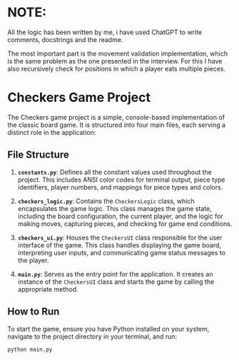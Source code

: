 
# NOTE:

All the logic has been written by me, i have used ChatGPT to write comments, docstrings and the readme.

The most important part is the movement validation implementation, which is the same problem as the one presented in the interview. For this I have also recursively check for positions in which a player eats multiple pieces.

# Checkers Game Project

The Checkers game project is a simple, console-based implementation of the classic board game. It is structured into four main files, each serving a distinct role in the application:

## File Structure

1. **`constants.py`**: Defines all the constant values used throughout the project. This includes ANSI color codes for terminal output, piece type identifiers, player numbers, and mappings for piece types and colors.

2. **`checkers_logic.py`**: Contains the `CheckersLogic` class, which encapsulates the game logic. This class manages the game state, including the board configuration, the current player, and the logic for making moves, capturing pieces, and checking for game end conditions.

3. **`checkers_ui.py`**: Houses the `CheckersUI` class responsible for the user interface of the game. This class handles displaying the game board, interpreting user inputs, and communicating game status messages to the player.

4. **`main.py`**: Serves as the entry point for the application. It creates an instance of the `CheckersUI` class and starts the game by calling the appropriate method.

## How to Run

To start the game, ensure you have Python installed on your system, navigate to the project directory in your terminal, and run:

```bash
python main.py
